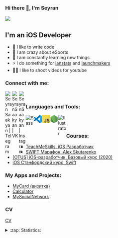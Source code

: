 ### Hi there 👋, I'm Seyran

![](https://komarev.com/ghpvc/?username=seyransaakyan)

## I'm an iOS Developer
- 💪 I like to write code
- 🎉 I am crazy about eSports
- 🥅 I am constantly learning new things
- ⚡ I do something for [lanstats](https://vk.com/lanstats) and [launchmakers](https://launchmakers.ru/)
- 🤹🏽 I like to shoot videos for youtube 

### Connect with me:

[<img align="left" alt="Seyran Saakyan | Telegram" width="22px" src="https://proxym.net/wp-content/uploads/2014/09/kak-nastroit-proxy-Telegram.png" />][tg]
[<img align="left" alt="SeyranSaakyan | VK" width="22px" src="https://cdn.jsdelivr.net/npm/simple-icons@v3/icons/vk.svg" />][vk]
[<img align="left" alt="SeyranSaakyan | Instagram" width="22px" src="https://cdn.jsdelivr.net/npm/simple-icons@v3/icons/instagram.svg" />][instagram]

<br />

### Languages and Tools:

<img align="left" alt="Sass" width="26px" src="https://web-creator.ru/uploads/Page/36/swift.svg" />
<img align="left" alt="Visual Studio Code" width="26px" src="https://raw.githubusercontent.com/github/explore/80688e429a7d4ef2fca1e82350fe8e3517d3494d/topics/visual-studio-code/visual-studio-code.png" />
<img align="left" alt="JavaScript" width="26px" src="https://raw.githubusercontent.com/github/explore/80688e429a7d4ef2fca1e82350fe8e3517d3494d/topics/javascript/javascript.png" />
<img align="left" alt="Node.js" width="26px" src="https://raw.githubusercontent.com/github/explore/80688e429a7d4ef2fca1e82350fe8e3517d3494d/topics/nodejs/nodejs.png" />
<img align="left" alt="Illustrator" width="26px" src="https://community.adobe.com/t5/image/serverpage/image-id/38870iA377F6184F95A255?v=1.0" />


<br />
<br />

### Courses:
<!-- COURSES-LIST:START -->
- [TeachMeSkills. iOS Разработчик](https://teachmeskills.by/)
- [SWIFT Марафон: Alex Skutarenko](https://youtube.com/playlist?list=PL6724Ll8v6UhOq6Otjw-rUPFsZVmoCLFm)
- [[OTUS] iOS-разработчик. Базовый курс (2020)](https://webtricks-master.ru/react-hooks/custom-hooks-na-primerah-pishem-svoj-useinput-usefetch-usetheme-react-hooks/)
- [iOS Стэнфордский курс. Swift](https://youtube.com/playlist?list=PLSC_CG_Frfp5LRtdP1J7TIvA-eqDHKaex)
<!-- COURSES-LIST:END -->

### My Apps and Projects:
<!-- APPS:START -->
- [MyCard (визитка)](https://github.com/seyransaakyan/MyCard)
- [Calculator](https://github.com/seyransaakyan/Calculator)
- [MySocialNetwork](https://github.com/seyransaakyan/MySocialNetwork)
<!-- APPS:END -->

### CV
[CV](https://github.com/seyransaakyan/SeyranSaakyan/blob/main/res.png)

<details>
  <summary>:zap: Statistics:</summary>
   <img align="left" alt="codeSTACKr's GitHub Stats" src="https://github-readme-stats.vercel.app/api/top-langs/?username=seyransaakyan&langs_count=8&layout=compact" />
    <br />
    <img align="left" alt="codeSTACKr's GitHub Stats" src="https://github-readme-stats.vercel.app/api?username=seyransaakyan&show_icons=true" />
</details>

[website]: https://webtricks-master.ru/
[youtube]: https://www.youtube.com/channel/UCkvd2R7fmbs1watlJ6wur_w
[linkedin]: https://www.linkedin.com/in/vlad-kalachev-ab87b312a/
[instagram]: https://www.instagram.com/seyran.saakyan/
[vk]: https://vk.com/seyransaakyan
[tg]: https://t.me/sayhajime
